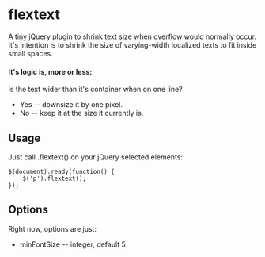 flextext
========

A tiny jQuery plugin to shrink text size when overflow would normally occur.  It's intention is to shrink the size of varying-width localized texts to fit inside small spaces.

#### It's logic is, more or less:
Is the text wider than it's container when on one line?

* Yes -- downsize it by one pixel.
* No -- keep it at the size it currently is.

## Usage
Just call .flextext() on your jQuery selected elements:

    $(document).ready(function() {
        $('p').flextext();
    });

## Options
Right now, options are just:

* minFontSize -- integer, default 5